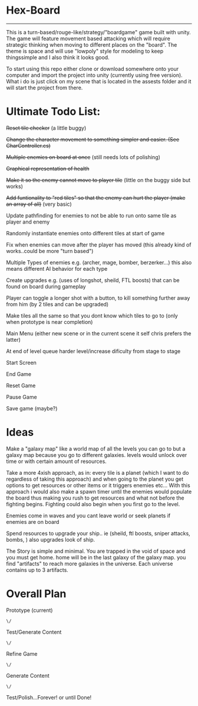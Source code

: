 **Hex-Board**
========================================================================================
__________________________________________________________________________________

This is a turn-based/rouge-like/strategy/"boardgame" game built with unity. The game will feature movement based attacking which will require strategic thinking when moving to different places on the "board". The theme is space and will use "lowpoly" style for modeling to keep thingssimple and I also think it looks good.

To start using this repo either clone or download somewhere onto your computer and import the project into unity (currently using free version). What i do is just click on my scene that is located in the assests folder and it will start the project from there.


**Ultimate Todo List:**
=======================================================================================
	
~~Reset tile checker~~ (a little buggy)

~~Change the character movement to something simpler and easier. (See CharController.cs)~~

~~Multiple enemies on board at once~~ (still needs lots of polishing)

~~Graphical representation of health~~

~~Make it so the enemy cannot move to player tile~~ (little on the buggy side but works)

~~Add funtionality to "red tiles" so that the enemy can hurt the player (make an array of all)~~ (very basic)

Update pathfinding for enemies to not be able to run onto same tile as player and enemy

Randomly instantiate enemies onto different tiles at start of game

Fix when enemies can move after the player has moved (this already kind of works..could be more "turn based")

Multiple Types of enemies e.g. (archer, mage, bomber, berzerker...) this also means different AI behavior for each type

Create upgrades e.g. (uses of longshot, sheild, FTL boosts) that can be found on board during gameplay

Player can toggle a longer shot with a button, to kill something further away from him (by 2 tiles and can be upgraded)

Make tiles all the same so that you dont know which tiles to go to (only when prototype is near completion)

Main Menu (either new scene or in the current scene it self chris prefers the latter)

At end of level queue harder level/increase dificulty from stage to stage

Start Screen

End Game

Reset Game

Pause Game

Save game (maybe?)


**Ideas**
==================================================================================

Make a "galaxy map" like a world map of all the levels you can go to but a galaxy map because you go to different galaxies. levels would unlock over time or with certain amount of resources.

Take a more 4xish approach, as in: every tile is a planet (which I want to do regardless of taking this approach) and when going to the planet you get options to get resources or other items or it triggers enemies etc... With this approach i would also make a spawn timer until the enemies would populate the board thus making you rush to get resources and what not before the fighting begins. Fighting could also begin when you first go to the level.

Enemies come in waves and you cant leave world or seek planets if enemies are on board

Spend resources to upgrade your ship.. ie (sheild, ftl boosts, sniper attacks, bombs, ) also upgrades look of ship.

The Story is simple and minimal. You are trapped in the void of space and you must get home. home will be in the last galaxy of the galaxy map. you find "artifacts" to reach more galaxies in the universe. Each universe contains up to 3 artifacts.


**Overall Plan**
==================================================================================

Prototype (current)
 
 	\/

Test/Generate Content
  
  	\/
   
Refine Game

	\/
   
Generate Content

	\/
   
Test/Polish...Forever! or until Done!
 	 
